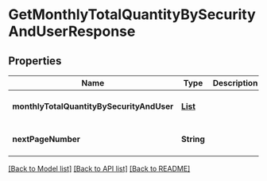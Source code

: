 # GetMonthlyTotalQuantityBySecurityAndUserResponse
## Properties

| Name | Type | Description | Notes |
|------------ | ------------- | ------------- | -------------|
| **monthlyTotalQuantityBySecurityAndUser** | [**List**](MonthlyTotalQuantityBySecurityAndUser.md) |  | [optional] [default to null] |
| **nextPageNumber** | **String** |  | [optional] [default to null] |

[[Back to Model list]](../README.md#documentation-for-models) [[Back to API list]](../README.md#documentation-for-api-endpoints) [[Back to README]](../README.md)

